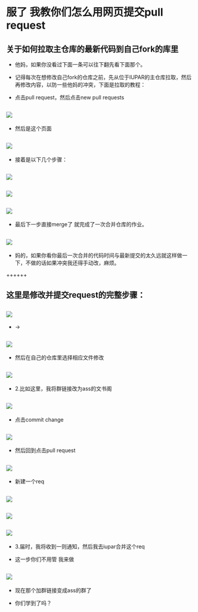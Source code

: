 # 服了 我教你们怎么用网页提交pull request

## 关于如何拉取主仓库的最新代码到自己fork的库里

- 他妈，如果你没看过下面一条可以往下翻先看下面那个。

- 记得每次在想修改自己fork的仓库之前，先从位于IUPAR的主仓库拉取，然后再修改内容，以防一些他妈的冲突，下面是拉取的教程：

- 点击pull request，然后点击new pull requests

![](https://i.imgur.com/FtRIT3z.png)
------

- 然后是这个页面

![](https://i.imgur.com/1if34pX.jpeg)
------

- 接着是以下几个步骤：

![](https://i.imgur.com/zrh1nPE.jpeg)
------

![](https://i.imgur.com/ba8YKWL.jpeg)
------

![](https://i.imgur.com/mNqmCRz.png)
------

- 最后下一步直接merge了 就完成了一次合并仓库的作业。

![](https://i.imgur.com/vgIVgIg.jpeg)
------

- 妈的，如果你看你最后一次合并的代码时间与最新提交的太久远就这样做一下，不做的话如果冲突我还得手动改，麻烦。

++++++



## 这里是修改并提交request的完整步骤：


![](https://i.imgur.com/vSu3ThN.jpeg)
------

- ->

![](https://i.imgur.com/jIm00O6.jpeg)
------

- 然后在自己的仓库里选择相应文件修改

![](https://i.imgur.com/vVkwkSp.jpeg)  
------

- 2.比如这里，我将群链接改为ass的文书阁

![](https://i.imgur.com/opFmLGa.jpeg)
------

- 点击commit change

![](https://i.imgur.com/yLTsYEl.jpeg)
------

- 然后回到点击pull request

![](https://i.imgur.com/njneOEi.jpeg)
------

- 新建一个req

![](https://i.imgur.com/QJiUjLm.jpeg)
------

![](https://i.imgur.com/sfqefG6.jpeg)
------

![](https://i.imgur.com/6Wp3zX0.jpeg)
------

- 3.届时，我将收到一则通知，然后我去iupar合并这个req

- 这一步你们不用管 我来做

![](https://i.imgur.com/L6JKjvL.jpeg)
------

- 现在那个加群链接变成ass的群了

- 你们学到了吗？
